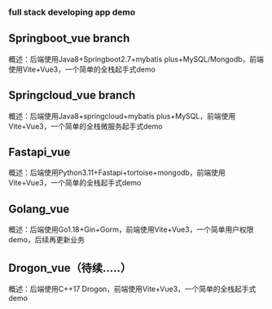 ### full stack developing app demo
## Springboot_vue branch
概述：后端使用Java8+Springboot2.7+mybatis plus+MySQL/Mongodb，前端使用Vite+Vue3，一个简单的全栈起手式demo

## Springcloud_vue branch
概述：后端使用Java8+springcloud+mybatis plus+MySQL，前端使用Vite+Vue3，一个简单的全栈微服务起手式demo

## Fastapi_vue
概述：后端使用Python3.11+Fastapi+tortoise+mongodb，前端使用Vite+Vue3，一个简单的全栈起手式demo

## Golang_vue
概述：后端使用Go1.18+Gin+Gorm，前端使用Vite+Vue3，一个简单用户权限demo，后续再更新业务

## Drogon_vue（待续.....）
概述：后端使用C++17 Drogon，前端使用Vite+Vue3，一个简单的全栈起手式demo